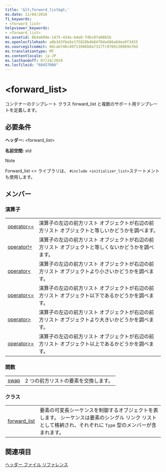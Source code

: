 ```yaml
---
title: '&lt;forward_list&gt;'
ms.date: 11/04/2016
f1_keywords:
- <forward_list>
helpviewer_keywords:
- <forward_list>
ms.assetid: 8b4ab09e-1475-434a-b4e0-fdbc07a08b5b
ms.openlocfilehash: a8b343fbe5e175828b4b8470da486a6dea9f3455
ms.sourcegitcommit: 0dcab746c49f13946b0a7317fc9769130969e76d
ms.translationtype: MT
ms.contentlocale: ja-JP
ms.lasthandoff: 07/24/2019
ms.locfileid: "68457006"
---
```

# <a name="ltforwardlistgt"></a>&lt;forward_list&gt;

コンテナーのテンプレート クラス forward_list と複数のサポート用テンプレートを定義します。

## <a name="requirements"></a>必要条件

**ヘッダー:** \<forward_list>

**名前空間:** std

> [!NOTE]
> Forward_list \<> ライブラリは、 `#include <initializer_list>`ステートメントも使用します。

## <a name="members"></a>メンバー

### <a name="operators"></a>演算子

|||
|-|-|
|[operator==](../standard-library/forward-list-operators.md#op_eq_eq)|演算子の左辺の前方リスト オブジェクトが右辺の前方リスト オブジェクトと等しいかどうかを調べます。|
|[operator!=](../standard-library/forward-list-operators.md#op_neq)|演算子の左辺の前方リスト オブジェクトが右辺の前方リスト オブジェクトと等しくないかどうかを調べます。|
|[operator<](../standard-library/forward-list-operators.md#op_lt)|演算子の左辺の前方リスト オブジェクトが右辺の前方リスト オブジェクトより小さいかどうかを調べます。|
|[operator<=](../standard-library/forward-list-operators.md#op_lt_eq)|演算子の左辺の前方リスト オブジェクトが右辺の前方リスト オブジェクト以下であるかどうかを調べます。|
|[operator>](../standard-library/forward-list-operators.md#op_gt)|演算子の左辺の前方リスト オブジェクトが右辺の前方リスト オブジェクトより大きいかどうかを調べます。|
|[operator>=](../standard-library/forward-list-operators.md#op_lt_eq)|演算子の左辺の前方リスト オブジェクトが右辺の前方リスト オブジェクト以上であるかどうかを調べます。|

### <a name="functions"></a>関数

|||
|-|-|
|[swap](../standard-library/forward-list-functions.md#swap)|2 つの前方リストの要素を交換します。|

### <a name="classes"></a>クラス

|||
|-|-|
|[forward_list](../standard-library/forward-list-class.md)|要素の可変長シーケンスを制御するオブジェクトを表します。 シーケンスは要素のシングル リンク リストとして格納され、それぞれに `Type` 型のメンバーが含まれます。|

## <a name="see-also"></a>関連項目

[ヘッダー ファイル リファレンス](../standard-library/cpp-standard-library-header-files.md)
